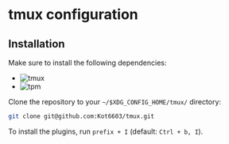 # tmux configuration

## Installation

Make sure to install the following dependencies:
- ![tmux](https://github.com/tmux/tmux/wiki/Installing)
- ![tpm](https://github.com/tmux-plugins/tpm)

Clone the repository to your `~/$XDG_CONFIG_HOME/tmux/` directory:
```bash
git clone git@github.com:Kot6603/tmux.git
```

To install the plugins, run `prefix + I` (default: `Ctrl + b, I`).
